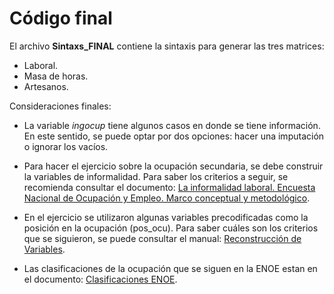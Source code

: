 # Código final


El archivo **Sintaxs_FINAL** contiene la sintaxis para generar las tres matrices:

* Laboral. 
* Masa de horas. 
* Artesanos.


Consideraciones finales:

* La variable *ingocup* tiene algunos casos en donde se tiene información. En este sentido, se puede optar por dos opciones: hacer una imputación o ignorar los vacíos.

* Para hacer el ejercicio sobre la ocupación secundaria, se debe construir la variables de informalidad. Para saber los criterios a seguir, se recomienda consultar el documento: [La informalidad laboral. Encuesta Nacional de Ocupación y Empleo. Marco conceptual y metodológico](http://www3.inegi.org.mx/sistemas/biblioteca/ficha.aspx?upc=702825060459).

* En el ejercicio se utilizaron algunas variables precodificadas como la posición en la ocupación (pos_ocu). Para saber cuáles son los criterios que se siguieron, se puede consultar el manual: [Reconstrucción de Variables](http://www.inegi.org.mx/est/contenidos/proyectos/encuestas/hogares/regulares/enoe/doc/recons_var_15ymas.pdf).

* Las clasificaciones de la ocupación que se siguen en la ENOE estan en el documento: [Clasificaciones ENOE](http://www.inegi.org.mx/est/contenidos/proyectos/encuestas/hogares/regulares/enoe/doc/clasificaciones_enoe.pdf).








